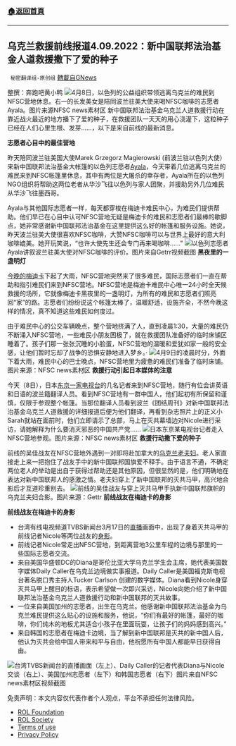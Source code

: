 ###  [:house:返回首頁](https://github.com/ourhimalayas/txt)
---


## 乌克兰救援前线报道4.09.2022：新中国联邦法治基金人道救援撒下了爱的种子
` 秘密翻译组-原创组` [轉載自GNews](https://gnews.org/zh-hans/2316085/)

整撰：奔跑吧黄小鸭
![](https://assets.gnews.org/wp-content/uploads/2022/04/2022-04-08-13.00.16-scaled.jpg)4月8日，以色列的公益组织带领逃离乌克兰的难民到NFSC营地休息。右一的长发美女是陪同波兰驻美大使来喝NFSC咖啡的志愿者Ayala。图片来源NFSC news素材区
新中国联邦法治基金乌克兰人道救援行动在靠近战火最近的地方播下了爱的种子，在救援团队一天天的用心浇灌下，这粒种子已经在人们心里生根、发芽……，以下是来自前线的最新消息。

**志愿者心目中的最佳营地**

昨天陪同波兰驻美国大使Marek Grzegorz Magierowski (前波兰驻以色列大使）来新中国联邦法治基金大帐篷的以色列志愿者[Ayala](https://gettr.com/post/p14axckd87e)，今天带着几位逃离乌克兰的难民来到NFSC帐篷里休息，其中有两位是大屠杀的幸存者，Ayala所在的以色列NGO组织将帮助这两位老者从华沙飞往以色列与家人团聚，并援助另外几位难民从华沙飞往墨西哥。

Ayala与其他国际志愿者一样，每天都穿梭在梅迪卡难民中心，为难民们提供帮助。他们早已在心目中认可NFSC营地无疑是梅迪卡的难民和志愿者们最棒的歇脚点，她非常感谢新中国联邦法治基金在这里提供这么好的帐篷和服务设施。她说，昨天波兰驻美大使很喜欢NFSC咖啡，大赞NFSC咖啡可以与世界上最好的意大利咖啡媲美。她开玩笑说，“也许大使先生还会专门再来喝咖啡……”
![](https://assets.gnews.org/wp-content/uploads/2022/04/图片1-24.jpg)以色列志愿者Ayala讲叙波兰驻美大使对NFSC咖啡的评价。图片来自Getrr视频截图
**黑夜里的一盏明灯**

[今晚的梅迪卡](https://gettr.com/post/p14ayig8fb1)下起了大雨，NFSC营地突然来了很多难民，国际志愿者们一直在帮助和指引难民们来到NFSC营地。NFSC营地是梅迪卡难民中心唯一24小时全天候救援的场所，它就像梅迪卡黑夜里的一盏明灯，为所有的难民和志愿者们照亮回“家”的路。志愿者们纷纷说这个帐篷太棒了，温暖舒适，设施齐全，不然今晚这样的情况，真不知道这些难民如何度过。

由于难民中心的公交车辆晚点，整个营地挤满了人，直到凌晨1:30，大量的难民仍不断涌入NFSC营地，一些难民小朋友困极了，就在救援团队准备好的临时床铺区睡着了。孩子们那一张张沉睡的小脸蛋，NFSC营地的温暖和爱犹如家一般的安全感，让他们暂时忘却了战争的恐惧安静地进入梦乡。·
![](https://assets.gnews.org/wp-content/uploads/2022/04/睡觉.jpg)4月9日的凌晨时分，外面下着大雨，难民中心的巴士晚点，NFSC营地里为疲惫的难民们准备了临时床铺。图片来源：NFSC news素材区
**救援行动引起日本媒体的注意**

今天（8日），日本[东京一家电视台](https://gettr.com/post/p147kab2080)的几名记者来到NFSC营地，随行有位会讲英语和日语的波兰籍翻译人员。看到NFSC营地有一群中国人，他们起初有所保留和谨慎，仅限于参观整个帐篷。当那位翻译人员看到波兰《团结周刊》对新中国联邦法治基金乌克兰人道救援的详细报道后便为他们翻译，再看到杂志照片上的正义小Sarah就站在面前时，他们立即请示了总部，马上在灭共幕墙边对Nicole进行采访，请她解释为什么要消灭邪恶的中国共产党……
![](https://assets.gnews.org/wp-content/uploads/2022/04/日本.png)日本东京某电视台记者走入NFSC营地参观。图片来源：NFSC news素材区
**救援行动撒下爱的种子**

前线的吴佳战友在NFSC营地外遇到一对即将赴加拿大的[乌克兰老夫妇](https://gettr.com/post/p142xjj2e85)。老人家直接走上来一把抱住了战友手中的新中国联邦国旗爱不释手。由于语言不通，不确定两位老人的举动是出自于获得过帮助还是其他原因，但很显然的是，他们明确地在表达对新中国联邦人的感激之情。老夫妇穿上了新中国联邦的灭共马甲，高兴地合影后才互道珍重别去。
![](https://assets.gnews.org/wp-content/uploads/2022/04/zhongzi.png)前线的吴佳战友与穿上灭共马甲手执新中国联邦旗帜的乌克兰夫妇合影。图片来源：Gettr
**前线战友在梅迪卡的身影**

**前线战友在梅迪卡的身影**

- 台湾有线电视频道TVBS新闻台3月17日的[直播](https://news.tvbs.com.tw/live/news4live/15800)画面中，出现了身着灭共马甲的前线记者Nicole等两位战友的[身影](https://gettr.com/post/p13ock86f17)。
- 前线记者Nicole常走出NFSC营地，到距离营地3公里车程的边境与那里的一些国际志愿者交流。
- 来自美国华盛顿DC的Diana是哥伦比亚大学乌克兰学生会主席，她代表美国数字媒体Daily Caller在乌克兰边境做实事报道。Daily Caller是美国福克斯电视台著名脱口秀主持人Tucker Carlson 创建的数字媒体。Diana看到Nicole身穿灭共马甲上醒目的标语，表示希望做一次即兴采访，Nicole向她介绍了新中国联邦法治基金乌克兰人道救援行动和新中国联邦的灭共故事。
- 一位来自美国加州的志愿者，出生在乌克兰。他感谢新中国联邦法治基金为乌克兰难民提供这么贴心的设施和服务，他说，“你们有最好的帐篷，最好的咖啡，你们纯木的地板尤其适合小孩子在里面玩耍，让孩子们的妈妈感到高兴。”
- 来自韩国的志愿者在梅迪卡边境，当了解到新中国联邦是灭共的新中国人后，他认为灭共会给中国人带来和平与自由，他祝愿所有中国人都能早日获得自由。

![](https://assets.gnews.org/wp-content/uploads/2022/04/图片6-2.jpg)台湾TVBS新闻台的直播画面（左上）、Daily Caller的记者代表Diana与Nicole交谈（右上）、美国加州志愿者（左下）和韩国志愿者（右下）图片来自NFSC news素材区视频截图


 

免责声明：本文内容仅代表作者个人观点，平台不承担任何法律风险。

- [ROL Foundation](https://rolfoundation.org/)
- [ROL Society](https://rolsociety.org/)
- [Terms of use](https://gnews.org/terms-of-use-3/)
- [Privacy Policy](https://gnews.org/privacy-policy/)

